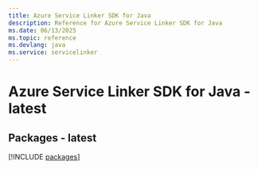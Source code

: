 ```yaml
---
title: Azure Service Linker SDK for Java
description: Reference for Azure Service Linker SDK for Java
ms.date: 06/13/2025
ms.topic: reference
ms.devlang: java
ms.service: servicelinker
---
```

# Azure Service Linker SDK for Java - latest
## Packages - latest
[!INCLUDE [packages](service-linker-index.md)]